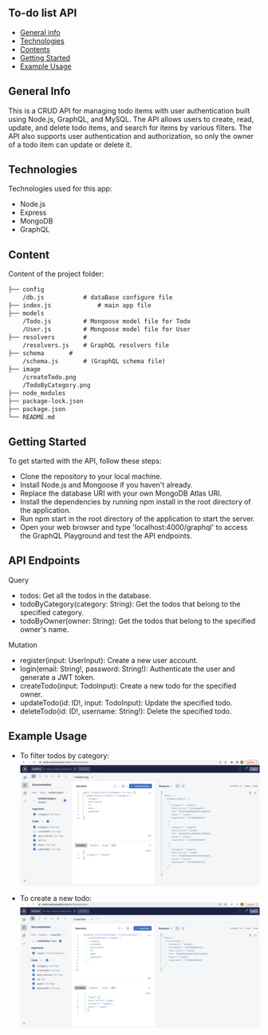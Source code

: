 ## To-do list API

* [General info](#general-info)
* [Technologies](#technologies)
* [Contents](#content)
* [Getting Started](#getting-started)
* [Example Usage](#example-usage)

## General Info
This is a CRUD API for managing todo items with user authentication built using Node.js, GraphQL, and MySQL. The API allows users to create, read, update, and delete todo items, and search for items by various filters. The API also supports user authentication and authorization, so only the owner of a todo item can update or delete it.

## Technologies
Technologies used for this app:
* Node.js
* Express
* MongoDB 
* GraphQL
	
## Content
Content of the project folder:
```
├── config               
    /db.js	         # dataBase configure file
├── index.js             # main app file
├── models               
    /Todo.js 		 # Mongoose model file for Todo
    /User.js 		 # Mongoose model file for User
├── resolvers 		 # 
    /resolvers.js 	 # GraphQL resolvers file
├── schema 		 # 
    /schema.js 		 # (GraphQL schema file)
├── image
    /createTodo.png
    /TodoByCategory.png 
├── node_modules         
├── package-lock.json    
├── package.json
└── README.md
```

## Getting Started
To get started with the API, follow these steps:

* Clone the repository to your local machine.
* Install Node.js and Mongoose if you haven't already.
* Replace the database URI with your own MongoDB Atlas URI.
* Install the dependencies by running npm install in the root directory of the application.
* Run npm start in the root directory of the application to start the server.
* Open your web browser and type 'localhost:4000/graphql' to access the GraphQL Playground and test the API endpoints.

## API Endpoints
Query
* todos: Get all the todos in the database.
* todoByCategory(category: String): Get the todos that belong to the specified category.
* todoByOwner(owner: String): Get the todos that belong to the specified owner's name.

Mutation
* register(input: UserInput): Create a new user account.
* login(email: String!, password: String!): Authenticate the user and generate a JWT token.
* createTodo(input: TodoInput): Create a new todo for the specified owner.
* updateTodo(id: ID!, input: TodoInput): Update the specified todo.
* deleteTodo(id: ID!, username: String!): Delete the specified todo.


## Example Usage

* To filter todos by category:
![image](https://github.com/Lijuan-Z/Todo_API/blob/main/image/TodoByCategory.png)

* To create a new todo:
![image](https://github.com/Lijuan-Z/Todo_API/blob/main/image/createTodo.png)
